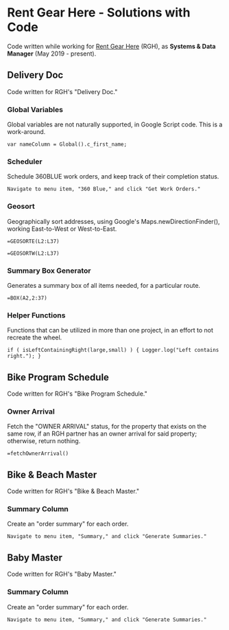 # Rent Gear Here - Solutions with Code
Code written while working for [Rent Gear Here](https://www.rentgearhere.com) (RGH),
as **Systems & Data Manager** (May 2019 - present).



## Delivery Doc
Code written for RGH's "Delivery Doc."

### Global Variables
Global variables are not naturally supported, in Google Script code.
This is a work-around.
```
var nameColumn = Global().c_first_name;
```

### Scheduler
Schedule 360BLUE work orders, and keep track of their completion status.
```
Navigate to menu item, "360 Blue," and click "Get Work Orders."
```

### Geosort
Geographically sort addresses, using Google's Maps.newDirectionFinder(), working East-to-West or West-to-East.
```
=GEOSORTE(L2:L37)
```
```
=GEOSORTW(L2:L37)
```

### Summary Box Generator
Generates a summary box of all items needed, for a particular route.
```
=BOX(A2,2:37)
```

### Helper Functions
Functions that can be utilized in more than one project,
in an effort to not recreate the wheel.
```
if ( isLeftContainingRight(large,small) ) { Logger.log("Left contains right."); }
```

## Bike Program Schedule
Code written for RGH's "Bike Program Schedule."

### Owner Arrival
Fetch the "OWNER ARRIVAL" status, for the property that exists on the same row, if an RGH partner has an owner arrival for said property; otherwise, return nothing.
```
=fetchOwnerArrival()
```


## Bike & Beach Master
Code written for RGH's "Bike & Beach Master."

### Summary Column
Create an "order summary" for each order.
```
Navigate to menu item, "Summary," and click "Generate Summaries."
```


## Baby Master
Code written for RGH's "Baby Master."

### Summary Column
Create an "order summary" for each order.
```
Navigate to menu item, "Summary," and click "Generate Summaries."
```
